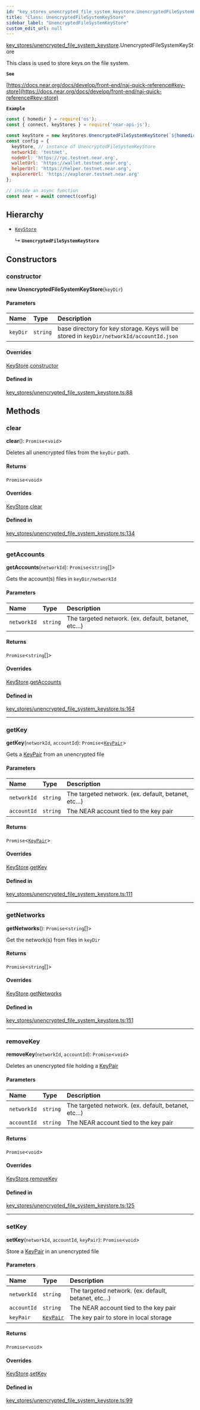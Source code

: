 ```yaml
---
id: "key_stores_unencrypted_file_system_keystore.UnencryptedFileSystemKeyStore"
title: "Class: UnencryptedFileSystemKeyStore"
sidebar_label: "UnencryptedFileSystemKeyStore"
custom_edit_url: null
---
```


[key_stores/unencrypted_file_system_keystore](../modules/key_stores_unencrypted_file_system_keystore.md).UnencryptedFileSystemKeyStore

This class is used to store keys on the file system.

**`See`**

[https://docs.near.org/docs/develop/front-end/naj-quick-reference#key-store](https://docs.near.org/docs/develop/front-end/naj-quick-reference#key-store)

**`Example`**

```js
const { homedir } = require('os');
const { connect, keyStores } = require('near-api-js');

const keyStore = new keyStores.UnencryptedFileSystemKeyStore(`${homedir()}/.near-credentials`);
const config = { 
  keyStore, // instance of UnencryptedFileSystemKeyStore
  networkId: 'testnet',
  nodeUrl: 'https://rpc.testnet.near.org',
  walletUrl: 'https://wallet.testnet.near.org',
  helperUrl: 'https://helper.testnet.near.org',
  explorerUrl: 'https://explorer.testnet.near.org'
};

// inside an async function
const near = await connect(config)
```

## Hierarchy

- [`KeyStore`](key_stores_keystore.KeyStore.md)

  ↳ **`UnencryptedFileSystemKeyStore`**

## Constructors

### constructor

**new UnencryptedFileSystemKeyStore**(`keyDir`)

#### Parameters

| Name | Type | Description |
| :------ | :------ | :------ |
| `keyDir` | `string` | base directory for key storage. Keys will be stored in `keyDir/networkId/accountId.json` |

#### Overrides

[KeyStore](key_stores_keystore.KeyStore.md).[constructor](key_stores_keystore.KeyStore.md#constructor)

#### Defined in

[key_stores/unencrypted_file_system_keystore.ts:88](https://github.com/maxhr/near--near-api-js/blob/81563440/packages/near-api-js/src/key_stores/unencrypted_file_system_keystore.ts#L88)

## Methods

### clear

**clear**(): `Promise`<`void`\>

Deletes all unencrypted files from the `keyDir` path.

#### Returns

`Promise`<`void`\>

#### Overrides

[KeyStore](key_stores_keystore.KeyStore.md).[clear](key_stores_keystore.KeyStore.md#clear)

#### Defined in

[key_stores/unencrypted_file_system_keystore.ts:134](https://github.com/maxhr/near--near-api-js/blob/81563440/packages/near-api-js/src/key_stores/unencrypted_file_system_keystore.ts#L134)

___

### getAccounts

**getAccounts**(`networkId`): `Promise`<`string`[]\>

Gets the account(s) files in `keyDir/networkId`

#### Parameters

| Name | Type | Description |
| :------ | :------ | :------ |
| `networkId` | `string` | The targeted network. (ex. default, betanet, etc…) |

#### Returns

`Promise`<`string`[]\>

#### Overrides

[KeyStore](key_stores_keystore.KeyStore.md).[getAccounts](key_stores_keystore.KeyStore.md#getaccounts)

#### Defined in

[key_stores/unencrypted_file_system_keystore.ts:164](https://github.com/maxhr/near--near-api-js/blob/81563440/packages/near-api-js/src/key_stores/unencrypted_file_system_keystore.ts#L164)

___

### getKey

**getKey**(`networkId`, `accountId`): `Promise`<[`KeyPair`](utils_key_pair.KeyPair.md)\>

Gets a [KeyPair](utils_key_pair.KeyPair.md) from an unencrypted file

#### Parameters

| Name | Type | Description |
| :------ | :------ | :------ |
| `networkId` | `string` | The targeted network. (ex. default, betanet, etc…) |
| `accountId` | `string` | The NEAR account tied to the key pair |

#### Returns

`Promise`<[`KeyPair`](utils_key_pair.KeyPair.md)\>

#### Overrides

[KeyStore](key_stores_keystore.KeyStore.md).[getKey](key_stores_keystore.KeyStore.md#getkey)

#### Defined in

[key_stores/unencrypted_file_system_keystore.ts:111](https://github.com/maxhr/near--near-api-js/blob/81563440/packages/near-api-js/src/key_stores/unencrypted_file_system_keystore.ts#L111)

___

### getNetworks

**getNetworks**(): `Promise`<`string`[]\>

Get the network(s) from files in `keyDir`

#### Returns

`Promise`<`string`[]\>

#### Overrides

[KeyStore](key_stores_keystore.KeyStore.md).[getNetworks](key_stores_keystore.KeyStore.md#getnetworks)

#### Defined in

[key_stores/unencrypted_file_system_keystore.ts:151](https://github.com/maxhr/near--near-api-js/blob/81563440/packages/near-api-js/src/key_stores/unencrypted_file_system_keystore.ts#L151)

___

### removeKey

**removeKey**(`networkId`, `accountId`): `Promise`<`void`\>

Deletes an unencrypted file holding a [KeyPair](utils_key_pair.KeyPair.md)

#### Parameters

| Name | Type | Description |
| :------ | :------ | :------ |
| `networkId` | `string` | The targeted network. (ex. default, betanet, etc…) |
| `accountId` | `string` | The NEAR account tied to the key pair |

#### Returns

`Promise`<`void`\>

#### Overrides

[KeyStore](key_stores_keystore.KeyStore.md).[removeKey](key_stores_keystore.KeyStore.md#removekey)

#### Defined in

[key_stores/unencrypted_file_system_keystore.ts:125](https://github.com/maxhr/near--near-api-js/blob/81563440/packages/near-api-js/src/key_stores/unencrypted_file_system_keystore.ts#L125)

___

### setKey

**setKey**(`networkId`, `accountId`, `keyPair`): `Promise`<`void`\>

Store a [KeyPair](utils_key_pair.KeyPair.md) in an unencrypted file

#### Parameters

| Name | Type | Description |
| :------ | :------ | :------ |
| `networkId` | `string` | The targeted network. (ex. default, betanet, etc…) |
| `accountId` | `string` | The NEAR account tied to the key pair |
| `keyPair` | [`KeyPair`](utils_key_pair.KeyPair.md) | The key pair to store in local storage |

#### Returns

`Promise`<`void`\>

#### Overrides

[KeyStore](key_stores_keystore.KeyStore.md).[setKey](key_stores_keystore.KeyStore.md#setkey)

#### Defined in

[key_stores/unencrypted_file_system_keystore.ts:99](https://github.com/maxhr/near--near-api-js/blob/81563440/packages/near-api-js/src/key_stores/unencrypted_file_system_keystore.ts#L99)
